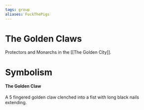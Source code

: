 ```yaml
---
tags: group
aliases: FuckThePigs
---
```


# The Golden Claws
Protectors and Monarchs in the [[The Golden City]].

# Symbolism
#### The Golden Claw
A 5 fingered golden claw clenched into a fist with long black nails extending.